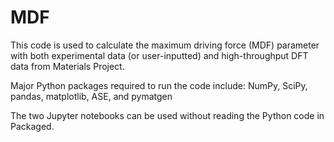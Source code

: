 # MDF

This code is used to calculate the maximum driving force (MDF) parameter with both experimental data (or user-inputted) and high-throughput DFT data from Materials Project. 

Major Python packages required to run the code include: NumPy, SciPy, pandas, matplotlib, ASE, and pymatgen

The two Jupyter notebooks can be used without reading the Python code in Packaged. 
